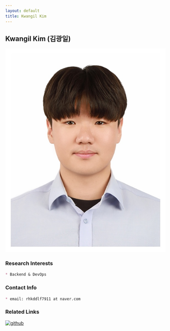 ```yaml
---
layout: default
title: Kwangil Kim
---
```


## Kwangil Kim (김광일)
![](/assets/img/profile/profile_KimKwangIl.jpeg)

### Research Interests
```markdown
* Backend & DevOps
```

### Contact Info
```markdown
* email: rhkddlf7911 at naver.com
```

### Related Links
[![github](https://img.shields.io/badge/GitHub-181717.svg?&style=for-the-badge&logo=GitHub&logoColor=white)](https://github.com/kamothi)
